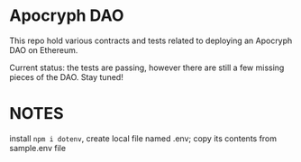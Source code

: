 # Apocryph DAO

This repo hold various contracts and tests related to deploying an Apocryph DAO on Ethereum.

Current status: the tests are passing, however there are still a few missing pieces of the DAO. Stay tuned!

# NOTES
install ```npm i dotenv```, create local file named .env; copy its contents from sample.env file
